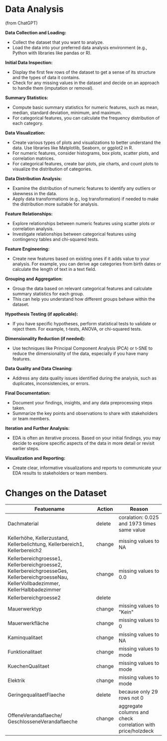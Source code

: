 # Data Analysis
(from ChatGPT)

**Data Collection and Loading:**

- Collect the dataset that you want to analyze.
- Load the data into your preferred data analysis environment (e.g., Python with libraries like pandas or R).

**Initial Data Inspection:**

- Display the first few rows of the dataset to get a sense of its structure and the types of data it contains.
- Check for any missing values in the dataset and decide on an approach to handle them (imputation or removal).

**Summary Statistics:**

- Compute basic summary statistics for numeric features, such as mean, median, standard deviation, minimum, and maximum.
- For categorical features, you can calculate the frequency distribution of each category.

**Data Visualization:**

- Create various types of plots and visualizations to better understand the data. Use libraries like Matplotlib, Seaborn, or ggplot2 in R.
- For numeric features, consider histograms, box plots, scatter plots, and correlation matrices.
- For categorical features, create bar plots, pie charts, and count plots to visualize the distribution of categories.

**Data Distribution Analysis:**

- Examine the distribution of numeric features to identify any outliers or skewness in the data.
- Apply data transformations (e.g., log transformation) if needed to make the distribution more suitable for analysis.

**Feature Relationships:**

- Explore relationships between numeric features using scatter plots or correlation analysis.
- Investigate relationships between categorical features using contingency tables and chi-squared tests.

**Feature Engineering:**

- Create new features based on existing ones if it adds value to your analysis. For example, you can derive age categories from birth dates or calculate the length of text in a text field.

**Grouping and Aggregation:**

- Group the data based on relevant categorical features and calculate summary statistics for each group.
- This can help you understand how different groups behave within the dataset.

**Hypothesis Testing (if applicable):**

- If you have specific hypotheses, perform statistical tests to validate or reject them. For example, t-tests, ANOVA, or chi-squared tests.

**Dimensionality Reduction (if needed):**

- Use techniques like Principal Component Analysis (PCA) or t-SNE to reduce the dimensionality of the data, especially if you have many features.

**Data Quality and Data Cleaning:**

- Address any data quality issues identified during the analysis, such as duplicates, inconsistencies, or errors.

**Final Documentation:**

- Document your findings, insights, and any data preprocessing steps taken.
- Summarize the key points and observations to share with stakeholders or team members.

**Iteration and Further Analysis:**

- EDA is often an iterative process. Based on your initial findings, you may decide to explore specific aspects of the data in more detail or revisit earlier steps.

**Visualization and Reporting:**

- Create clear, informative visualizations and reports to communicate your EDA results to stakeholders or team members.

# Changes on the Dataset 

| Featuename                                                                                                                                 | Action | Reason                                                      |
|--------------------------------------------------------------------------------------------------------------------------------------------|--------|-------------------------------------------------------------|
| Dachmaterial                                                                                                                               | delete | coralation: 0.025 and 1973 times same value                 |
| Kellerhöhe, Kellerzustand, Kellerbelichtung, Kellerbereich1, Kellerbereich2                                                                | change | missing values to NA                                        |
| Kellerbereichgroesse1, Kellerbereichgroesse2, KellerbereichgroesseGes, KellerbereichgroesseNau, KellerVollbadezimmer, KellerHalbbadezimmer | change | missing values to 0.0                                       |
| Kellerbereichgroesse2                                                                                                                      | delete ||
| Mauerwerktyp                                                                                                                               | change | missing values to "Kein"                                    |
| Mauerwerkfläche                                                                                                                            | change | missing values to 0                                         |                                                                                                                                       |        |                                                             |
| Kaminqualitaet                                                                                                                             | change | missing values to NA                                        |
| Funktionalitaet                                                                                                                            | change | missing values to mode                                      |
| KuechenQualitaet                                                                                                                           | change | missing values to mode                                      |
| Elektrik                                                                                                                                   | change | missing values to mode                                      |
| GeringequalitaetFlaeche                                                                                                                    | delete | because only 29 rows not 0                                  |
| OffeneVerandaflaeche/ GeschlosseneVerandaflaeche                                                                                           | change | aggregate columns and check correlation with price/holzdeck |